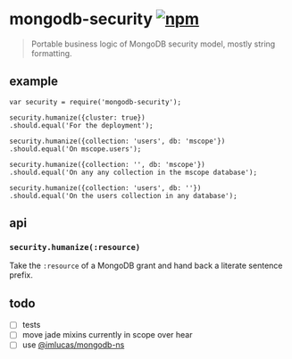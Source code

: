# mongodb-security [![npm][npm_img]][npm_url]

> Portable business logic of MongoDB security model, mostly string formatting.

## example

```mocha-should
var security = require('mongodb-security');

security.humanize({cluster: true})
.should.equal('For the deployment');

security.humanize({collection: 'users', db: 'mscope'})
.should.equal('On mscope.users');

security.humanize({collection: '', db: 'mscope'})
.should.equal('On any any collection in the mscope database');

security.humanize({collection: 'users', db: ''})
.should.equal('On the users collection in any database');
```

## api

### `security.humanize(:resource)`

Take the `:resource` of a MongoDB grant and hand back a literate sentence prefix.

## todo

- [ ] tests
- [ ] move jade mixins currently in scope over hear
- [ ] use [@imlucas/mongodb-ns](http://github.com/imlucas/mongodb-ns)

[npm_img]: https://img.shields.io/npm/v/mongodb-security.svg?style=flat-square
[npm_url]: https://www.npmjs.org/package/mongodb-security
